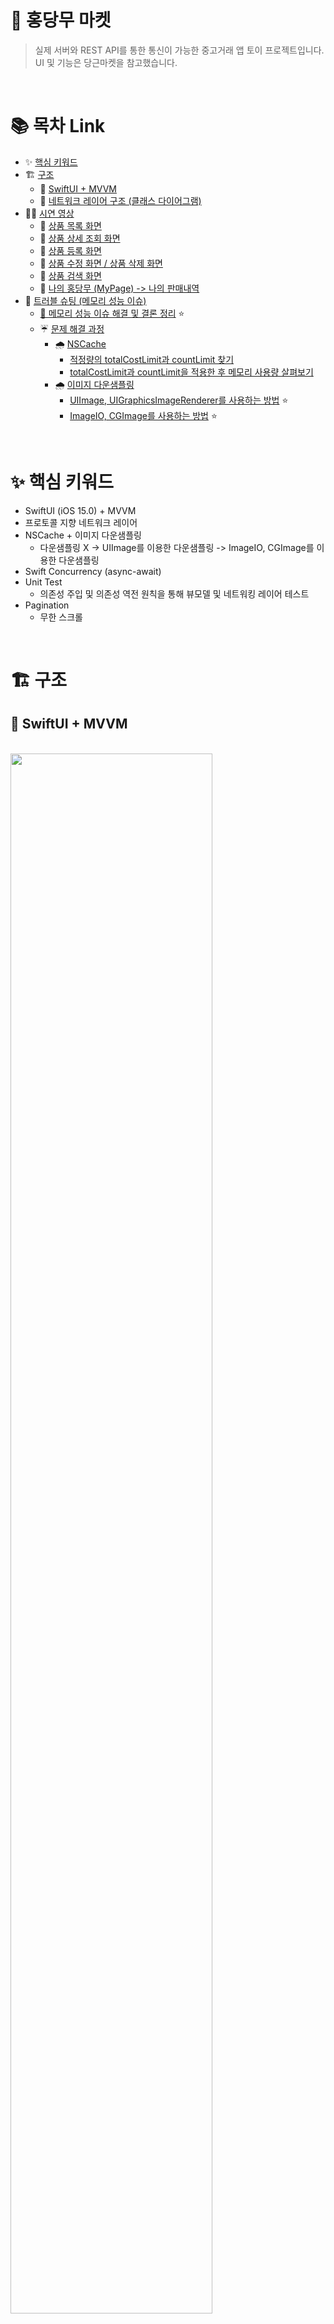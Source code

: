 # 🥕 홍당무 마켓
> 실제 서버와 REST API를 통한 통신이 가능한 중고거래 앱 토이 프로젝트입니다. 
> UI 및 기능은 당근마켓을 참고했습니다.

<br>

# 📚 목차 Link
- ✨ [핵심 키워드](#-핵심-키워드)
- 🏗️ [구조](#%EF%B8%8F-구조)
  - 🏰 [SwiftUI + MVVM](#-swiftui--mvvm)
  - 📡 [네트워크 레이어 구조 (클래스 다이어그램)](#-네트워크-레이어-구조-클래스-다이어그램)
- 🧑‍🏫 [시연 영상](#-시연-영상)
  - 📱 [상품 목록 화면](#-상품-목록-화면)
  - 📱 [상품 상세 조회 화면](#-상품-상세-조회-화면)
  - 📱 [상품 등록 화면](#-상품-등록-화면)
  - 📱 [상품 수정 화면 / 상품 삭제 화면](#-상품-수정-화면--상품-삭제-화면)
  - 📱 [상품 검색 화면](#-상품-검색-화면)
  - 📱 [나의 홍당무 (MyPage) -> 나의 판매내역](#-나의-홍당무-mypage---나의-판매내역)
- 🔫 [트러블 슈팅 (메모리 성능 이슈)](#-트러블-슈팅-메모리-성능-이슈)
  - [🌈 메모리 성능 이슈 해결 및 결론 정리](#-메모리-성능-이슈-해결-및-결론-정리) ⭐️
  - ☔️ [문제 해결 과정](#%EF%B8%8F-문제-해결-과정)
    - 🌧️ [NSCache](#%EF%B8%8F-nscache)
      - [적정량의 totalCostLimit과 countLimit 찾기](#적정량의-totalcostlimit과-countlimit-찾기)
      - [totalCostLimit과 countLimit을 적용한 후 메모리 사용량 살펴보기](#totalcostlimit과-countlimit을-적용한-후-메모리-사용량-살펴보기)
    - 🌧️ [이미지 다운샘플링](#%EF%B8%8F-이미지-다운샘플링)
      - [UIImage, UIGraphicsImageRenderer를 사용하는 방법](#uiimage-uigraphicsimagerenderer를-사용하는-방법) ⭐️
      - [ImageIO, CGImage를 사용하는 방법](#imageio-cgimage를-사용하는-방법) ⭐️

<br>

# ✨ 핵심 키워드
- SwiftUI (iOS 15.0) + MVVM
- 프로토콜 지향 네트워크 레이어
- NSCache + 이미지 다운샘플링
  - 다운샘플링 X -> UIImage를 이용한 다운샘플링 -> ImageIO, CGImage를 이용한 다운샘플링
- Swift Concurrency (async-await)
- Unit Test
  - 의존성 주입 및 의존성 역전 원칙을 통해 뷰모델 및 네트워킹 레이어 테스트
- Pagination
  - 무한 스크롤

<br>

# 🏗️ 구조

## 🏰 SwiftUI + MVVM

<br>
<img src="https://github.com/minsson/ios-hongdangmu-market/assets/96630194/7935498d-8a44-4290-9f5e-33824f5b0287" width="80%">
<br>
<br>

- SwiftUI에 일반적으로 가장 적합한 아키텍처가 무엇인지는 아직도 논의가 진행되고 있습니다.
  - 특히 SwiftUI 초기 당연스레 도입됐던 MVVM 구조에 대한 의문이 많이 제기되고 있습니다.
- 다만 저의 경우 SwiftUI + MVVM을 직접 경험하고 장단점을 생각해보고 싶어 MVVM 구조를 채택했습니다.
- 또한 현업에서는 여전히 MVVM 구조가 많이 쓰인다는 점도 고려했습니다.

<br>

## 📡 네트워크 레이어 구조 (클래스 다이어그램)

<br>

![Pasted image 20230607221131](https://github.com/minsson/ios-hongdangmu-market/assets/96630194/1804e04e-36d8-419e-890c-958d63f27dcb)

### API Endpoint 정의
- 여러 API endpoint를 enum과 struct를 통해 정의하였습니다. 유연성과 확장성을 높이고 의존성은 낮추기 위함입니다. 각 API endpoint 관련 요청에 필요한 파라미터 및 경로는 구조체 내에 있습니다. 이는 URLRequest를 생성하고 실행하는 데 사용됩니다.

### 프로토콜 지향 네트워크 레이어
  - 프로토콜 지향 프로그래밍을 사용해 API 요청의 각 종류(GET, POST, PATCH, DELETE)를 나타내는 프로토콜을 정의했습니다. 이를 통해 API 요청 유형에 따라 공통된 작업을 캡슐화하고 코드의 재사용성을 높였습니다.
        
### API 서비스 계층
  - API 요청을 처리하는 OpenMarketAPIService라는 이름의 서비스 계층을 정의하였습니다. 이 객체에서는 API의 extension을 통해 Netsted Struct로 정의된 각 구조체를 일종의 UseCase처럼 활용해, 클라이언트 코드에서 필요한 타입으로 반환해줍니다.

<br>

# 🧑‍🏫 시연 영상

## 📱 상품 목록 화면

| 무한 스크롤 | 이미지 캐싱 | 당겨서 Refresh |
| :------: | :--------: | :-------: |
| <img src="https://github.com/minsson/ios-hongdangmu-market/assets/96630194/7fc1b2d3-f54c-440e-896f-3b45030c0d5e" height="100%"> | <img src="https://github.com/minsson/ios-hongdangmu-market/assets/96630194/91cf995d-0214-4e6e-a9c4-f9c5da206249" height="100%"> | <img src="https://github.com/minsson/ios-hongdangmu-market/assets/96630194/2af713d2-84ea-4b61-88d7-1cbab9af05ea" height="100%"> |

## 📱 상품 상세 조회 화면

| 상품 이미지 Carousel | Sticky Header | 상품공유 Activity Sheet |
| :--------------: | :------------: | :-------------------: |
| <img src="https://github.com/minsson/ios-hongdangmu-market/assets/96630194/66fb5b97-cc00-451f-9a5e-e41001a3dcb2" height="100%"> | <img src="https://github.com/minsson/ios-hongdangmu-market/assets/96630194/47e9bb80-dc2a-42f8-8200-4974a8ab3391" height="100%"> | <img src="https://github.com/minsson/ios-hongdangmu-market/assets/96630194/269c13db-94f6-4f37-b2d4-fb60fceed49d" height="100%"> |

## 📱 상품 등록 화면
| 이미지 선택(최대 5장) 및 삭제 | 불러온 이미지 삭제 | 등록한 상품으로 자동 이동 |
| :---------------------: | :-----------: | :-----------------: |
| <img src="https://github.com/minsson/ios-hongdangmu-market/assets/96630194/44dafce8-c2ae-40f9-8bb4-56d0436e49c1" height="100%"> | <img src="https://github.com/minsson/ios-hongdangmu-market/assets/96630194/b88963aa-3307-459c-9317-d5d49f8d99b4" height="100%"> | <img src="https://github.com/minsson/ios-hongdangmu-market/assets/96630194/33d9785e-8087-4bda-bd9d-a48a6d3e3b65" height="100%"> |

## 📱 상품 수정 화면 / 상품 삭제 화면
| 자신이 올린 상품만 수정 및 삭제 가능 | 자신의 상품 수정 | 자신의 상품 삭제 및 상품 목록으로 자동 이동 |
| :---------------------: | :-----------: | :-----------------: |
| <img src="https://github.com/minsson/ios-hongdangmu-market/assets/96630194/c2c20312-1884-4517-99bc-8fb78f4e287f" height="100%"> | <img src="https://github.com/minsson/ios-hongdangmu-market/assets/96630194/ea7dc173-e86c-4696-8b0b-7e6b89a87201" height="100%"> | <img src="https://github.com/minsson/ios-hongdangmu-market/assets/96630194/42df6c89-b69a-4cdf-8800-c00df7c4a3a8" height="100%"> |

## 📱 상품 검색 화면
| 특정 키워드로 검색 | 검색어 자동완성<br>(API 미제공 -> Mock 데이터 네트워킹) | 최근 검색어<br>(탭하여 검색 결과 보기 / 기록 개별 및 전체 삭제)  |
| :---------------------: | :-----------: | :-----------------: |
| <img src="https://github.com/minsson/ios-hongdangmu-market/assets/96630194/f5ea312c-240e-47db-9714-6737ed9cc4b6" height="100%"> | <img src="https://github.com/minsson/ios-hongdangmu-market/assets/96630194/ea7dc173-e86c-4696-8b0b-7e6b89a87201" height="100%"> | <img src="https://github.com/minsson/ios-hongdangmu-market/assets/96630194/3dd2ab6b-92bd-4856-90b9-9377e088f2cb" height="100%"> |

## 📱 나의 홍당무 (MyPage) -> 나의 판매내역
| 나의 판매내역 화면 진입 | 판매중, 거래완료 탭 간 전환 | 글쓰기 화면 진입 |
| :---------------------: | :-----------: | :-----------------: |
| <img src="https://github.com/minsson/ios-hongdangmu-market/assets/96630194/b7273fba-7325-4932-9494-cf07f8575d0b" height="100%"> | <img src="https://github.com/minsson/ios-hongdangmu-market/assets/96630194/460eb02f-9442-4d36-bcd0-28bf2267c509" height="100%"> | <img src="https://github.com/minsson/ios-hongdangmu-market/assets/96630194/0c659b0e-06ed-4648-af67-be80792219ea" height="100%"> |

<br>

# 🔫 트러블 슈팅 (메모리 성능 이슈)

## 🌈 메모리 성능 이슈 해결 및 결론 정리
- 메모리 성능 이슈가 있어 NSCache 용량 조절 및 다운샘플링으로 해결했습니다.
- 특히 이미지 다운 샘플링을 통해 성능을 비약적으로 상승시킬 수 있었습니다.

|                                     |   다운샘플링 전   |   UIImage로 다운샘플링   |   CGImage로 다운 샘플링   |
|:-----------------------------------:|:---------------:|:--------------------:|:---------------------:|
|   총 메모리캐시 사용량 (이미지 1336장)   | 3,225MB(3.15GB) | 1,526MB (1.49GB) |    129MB (0.12GB)     |
|     이미지 한 장당 평균 메모리 사용량     |     2.41MB     |      1.14MB      |         0.1MB         |
| 100MB의 메모리 캐시에 넣을 수 있는 이미지 수 |      41장       |        87장       |        1,034장        |
|         다운샘플링 전 대비 개선율         |        -        |       112%       |         2,422%        |

<br>

## ☔️ 문제 해결 과정

### 🌧️ NSCache
- NSCache를 이용해 이미지를 메모리 캐싱했습니다.
- 처음에는 캐시 용량을 설정하지 않은 상태로 간단하게 성능 테스트를 진행해봤습니다. 서버에 있는 모든 상품을 Task Cancel 없이 훑은 결과, 3.15GB의 메모리를 차지합니다.

<img width="100%" alt="1_NSCache 제한 전_다운샘플링 전_RAM" src="https://github.com/minsson/ios-hongdangmu-market/assets/96630194/44050ab8-8f05-4cbf-88f3-1b01b09d68c1">

- 몇 년 전 아이폰 11 프로에서 카메라 앱이 램 1GB 정도를 차지해, 사진을 찍으면 기존에 사용 중이던 앱이 종료되거나 리프레시 되는 이슈가 있었습니다. 
- 홍당무 마켓 프로젝트에서 사용하는 OpenMarketAPI의 총 상품 수는 현재 기준 1336개에 불과합니다. 그런데도 이 정도의 성능이니, 당연히 조치가 필요합니다.
- 참고:
  - 아이폰 11 프로의 램이 4GB, 그리고 현재 아이폰 14 프로의 램이 6GB 입니다.
#### 적정량의 totalCostLimit과 countLimit 찾기
- NSCache의 용량 조절이 필요한 것은 자명했습니다. 그런데 NSCache의 용량을 너무 줄이면 캐시를 사용하는 이유가 없어집니다. 적절한 용량이 어느 정도인지 궁금했습니다.
##### 시도 1: 다른 앱의 메모리 사용량을 Instruments로 살펴보기 - 실패
- 자주 사용하는 앱의 메모리 사용량을 벤치마킹 하고 싶어 Instruments로 여러 앱을 시도해봤지만, 아래와 같은 에러가 발생했습니다.
  - 대부분의 경우 자신이 개발 중인 앱으로 검사하기 때문에, 구글링 해봐도 정확한 에러 원인은 찾지 못했습니다. 하지만 Permission 이야기가 나온 것으로 보아 아마 해당 앱의 개발자들만 검사할 수 있는 것으로 보였습니다.
  - 당근마켓
    <img width="100%" alt="당근마켓 Instruments로 메모리 사용량 검사 시도" src="https://github.com/minsson/ios-hongdangmu-market/assets/96630194/4f57930f-8b1b-4143-ad0c-e681db7efc67">
  - Instagram
   ![Pasted image 20230608210741](https://github.com/minsson/ios-hongdangmu-market/assets/96630194/d8c78139-318a-4adf-a225-d5b473e8f58b)

##### 시도 2: 아이폰의 메모리 사용량을 봐주는 앱을 통해 간접적으로 추측하기
- 직접 측정이 어려워보여 아래처럼 아이폰에 성능모니터 앱을 설치해 메모리 사용량을 측정해봤습니다.
- 아래는 당근마켓 앱을 기준으로 실험해본 결과입니다.

| 상품 목록에 진입했을 때 | 1분 동안 빠르게 스크롤 다운했을 때 |
| :-: | :-: |
| <img src="https://github.com/minsson/ios-hongdangmu-market/assets/96630194/650f1719-bfc0-4efc-b433-a9c55de27a5e" width="250"> | <img src="https://github.com/minsson/ios-hongdangmu-market/assets/96630194/4164b029-4a74-4eba-97d6-7ced15744d21" width="250"> |

- Active Memory가 883 MB에서 985MB로 변했습니다. 
- 하지만 유의미한 차이라고 보기 어려웠습니다. 메모리 사용량은 다양한 조건에 의해 변할 수 있는데, 이런 방식으로 검증하는 것이 신뢰할 수 있는 방법이라고 보기 어려웠습니다.
- 또, 당근마켓이 온디스크 캐싱을 할 수도 있기 때문에 더더욱 신뢰하기 어려웠습니다.

##### 결론

- 현재로서는 제대로 된 기준이 없기에, 위에서 추측한 것처럼 우선은 100MB 정도의 캐시를 사용한다고 추측하고 진행해보기로 했습니다.
-  그런데 100MB라면 얼마나 많은 이미지를 담을 수 있을까요? OpenMarketAPI에서 보내주는 썸네일의 용량을 먼저 살펴볼 필요가 있었습니다.
- 아래와 같이 가져온 이미지의 수를 기록하는 싱글톤 객체를 임시로 구현했습니다.

```swift
final class SizeRecorder {
  static let shared = SizeRecorder()
  var totalImageCount = 0
}
```

- 아래와 같이 이미지를 가져오는 로직에서 사용하고, 결과를 print했습니다.

```swift
SizeRecorder.shared.totalImageCount += 1

print("지금까지 가져온 이미지 Data의 수: \(SizeRecorder.shared.totalImageCount)")
```

- OpenMarketAPI에 있는 모든 상품 수를 불러온 결과입니다.

```plain
지금까지 가져온 이미지의 수: 1336
```

- 1336개의 이미지가 3.15GB를 차지하므로, 평균적으로 이미지 한 개의 용량이 2.41MB라고 볼 수 있습니다.
- 100MB에는 41개의 이미지가 들어갈 수 있습니다.
- 따라서 NSCache의 `countLimit`에는 넉넉히 50을, `totalCostLimit`에는 100MB의 값을 할당했습니다.

```swift
final class ImageCacheManager: ObservableObject {
  
  static let shared = ImageCacheManager()
  private let cache: NSCache<NSString, UIImage> = {
    let cache = NSCache<NSString, UIImage>()
    cache.countLimit = 50
    cache.totalCostLimit = 1024 * 1024 * 100 // 100MB
    return cache
  }()
  
  private init() { }
  
}
```

#### totalCostLimit과 countLimit을 적용한 후 메모리 사용량 살펴보기

- 제한을 적용한 후 다시 살펴봤습니다. 
- 캐시가 가득찬 후에는 아래와 같이 평균적으로 150MB - 230MB 사이를 오갔으며, 최대 248.7MB를 기록했습니다.

<img width="100%" alt="2_NSCache 제한 후_다운샘플링 전_RAM" src="https://github.com/minsson/ios-hongdangmu-market/assets/96630194/a07f495e-1fc9-447d-8948-d473bc6a1e7a">

- totalCostLimit을 100MB로 설정했음에도 불구하고 그 이상의 메모리를 사용하고 있습니다.
- totalCostLimit과 countLimit 모두 엄격한 제한이 아니기 때문입니다.
  - 근거는 공식문서에서 찾아볼 수 있습니다.
    - [countLimit | Apple Developer Documentation](https://developer.apple.com/documentation/foundation/nscache/1416355-countlimit)
    - [totalCostLimit | Apple Developer Documentation](https://developer.apple.com/documentation/foundation/nscache/1407672-totalcostlimit)
- 재미있게도 두 문서 모두 Discussion의 하단에 같은 글을 넣어놨습니다.
> 이것은 엄격한 제한이 아닙니다. 캐시가 제한을 초과하면 캐시의 구현 세부 사항에 따라 캐시의 개체가 즉시 또는 나중에 제거되거나 전혀 제거되지 않을 수 있습니다.

<br>

### 🌧️ 이미지 다운샘플링

- 캐싱 용량을 제한하여 성능을 개선하면서도, 최대한 많은 이미지를 캐싱하여 UX를 개선해야 하는 딜레마가 있습니다.
- totalCostLimit을 100MB로 제한하면서도 최대한 많은 이미지를 캐싱하기 위해 다운샘플링을 진행했습니다.

#### UIImage, UIGraphicsImageRenderer를 사용하는 방법

- 이미 프로젝트 내에서 서버에 이미지를 업로드하기 전 이미지 용량을 줄이기 위해 사용하던 방법입니다.
- 스택 오버플로우, 블로그 등에 많이 보이던 코드를 조금 손봐서 사용했습니다.
- 아래는 ImageDownsamplingManager 파일에 구현한 코드입니다.

```swift
fileprivate extension UIImage {
  
  func resized(withNewWidth newWidth: CGFloat) -> UIImage {
    let scale = newWidth / self.size.width
    let newHeight = self.size.height * scale
    
    let size = CGSize(width: newWidth, height: newHeight)
    let render = UIGraphicsImageRenderer(size: size)
    let renderImage = render.image { context in
      self.draw(in: CGRect(origin: .zero, size: size))
    }
    
    return renderImage
  }
  
}
```

- 기존의 `countLimit`은 50, `totalCostLimit`은 100MB인 상태를 유지하고 측정한 결과입니다. 

<img width="100%" alt="3_NSCache 제한 후_UIImage로 다운샘플링 후_RAM" src="https://github.com/minsson/ios-hongdangmu-market/assets/96630194/03e1a6d8-8fce-4379-985f-62d292a2e8b6">

- 다운샘플링 전과 용량을 비교해야 하므로 NSCache의 countLimit과 totalCostLimit은 제거하고 다시 측정했습니다.
- 다운샘플링 전 3.15GB였던 메모리 사용량이 1.49GB가 되어, 약 52.7% 개선되었습니다.

<img width="100%" alt="3_1_NSCache 제한 풀고_UIImage로 다운샘플링_RAM" src="https://github.com/minsson/ios-hongdangmu-market/assets/96630194/6bb15ce0-528a-4bbd-ab0a-e42d59d5b5b2">

- 이미지 하나는 1.14MB의 메모리를 차지하는 것으로 추정할 수 있습니다.
- 즉, 100MB 용량의 캐시에 약 87개의 이미지가 들어간다고 볼 수 있습니다. 41개에서 87개가 되었습니다.

#### ImageIO, CGImage를 사용하는 방법

- 위 코드를 더 개선할 방법을 찾던 중 [iOS Memory Deep Dive - WWDC18 - Videos - Apple Developer](https://developer.apple.com/videos/play/wwdc2018/416/)을 보게 되었습니다.
- 아래 이미지들은 해당 세션의 발표자료를 캡처한 것입니다. 중간의 Images 파트에서 제가 사용했던 방법이 비효율적임을 알게 되었습니다.
<img width="70%" alt="Pasted image 20230609013944" src="https://github.com/minsson/ios-hongdangmu-market/assets/96630194/6ca47cc5-2a9c-4074-b39e-28fcf407035c">

- 아래는 제가 기존에 선택했던 방법입니다. 비효율적이라는 것을 알게 되었습니다.
<img width="70%" alt="Pasted image 20230609014031" src="https://github.com/minsson/ios-hongdangmu-market/assets/96630194/c7f82a2d-2aef-474b-841e-a6b67c23c448">

- 아래는 ImageIO를 활용해 더 효율적으로 다운샘플링 하는 방법입니다.
<img width="70%" alt="Pasted image 20230609014103" src="https://github.com/minsson/ios-hongdangmu-market/assets/96630194/d7fc2524-ca64-418e-91f5-f718086d587b">

- 기존 UIImage로 다운샘플링했던 코드를 아래의 코드로 대체했습니다.
```swift
struct ImageDownsamplingManager {
  func downsample(imageData: Data, for size: CGSize, scale: CGFloat) -> CGImage? {
    let imageSourceOptions = [kCGImageSourceShouldCache: false] as CFDictionary
    guard let imageSource = CGImageSourceCreateWithData(imageData as CFData, imageSourceOptions) else {
      return nil
    }
    
    let maxDimensionInPixels = max(size.width, size.height) * scale
    let downsampleOptions = downsampleOptions(with: maxDimensionInPixels)

    guard let downsampledImage = CGImageSourceCreateThumbnailAtIndex(imageSource, 0, downsampleOptions) else {
      return nil
    }

    return downsampledImage
  }
}

private extension {
  func downsampleOptions(with maxDimensionInPixels: CGFloat) -> CFDictionary {
    let downsampleOptions = [
      kCGImageSourceCreateThumbnailFromImageAlways: true,
      kCGImageSourceShouldCacheImmediately: true,
      kCGImageSourceCreateThumbnailWithTransform: true,
      kCGImageSourceThumbnailMaxPixelSize: maxDimensionInPixels
    ] as [CFString : Any] as CFDictionary
    
    return downsampleOptions
  }
}
```
- 다운샘플링 전과 용량을 비교해야 하므로 NSCache의 countLimit과 totalCostLimit은 제거하고 다시 측정했습니다.
- 정말 놀랍게도 아래와 같은 결과가 나왔습니다. 

<img width="70%" alt="4_1_NSCache 제한 풀고_CGImage로 다운 샘플링_RAM" src="https://github.com/minsson/ios-hongdangmu-market/assets/96630194/47352d06-2866-49f1-9957-ccbeff247509">

- 이미지 한 장당 평균 약 99KB의 메모리를 사용합니다. 100MB에 1034장이 들어갑니다.
  - 129 * 1024 / 1336 = 98.87
- 다운샘플링 전 대비 개선율이 2,422%이며, UIImage로 다운샘플링 후 대비 개선율이 1,088% 입니다.
- 2-3배 정도는 좋아질 수 있을 거라고 생각했지만, 이렇게까지 큰 차이가 나니 당황스러울 정도였습니다.
- 좀 더 깊게 공부하지 않았다면 UIImage로 다운샘플링한 상태로 프로젝트를 마무리했을지도 모릅니다.
- 이 트러블 슈팅을 통해 늘 깊게 공부하는 습관을 유지하고, WWDC 등 여러 학습자료를 통해 역량을 강화해야 한다는 생각을 다시 한번 하게 됐습니다. 
